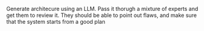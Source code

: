 Generate architecure using an LLM. Pass it thorugh a mixture of experts and get them to review it. They should be able to point out flaws, and make sure that the system starts from a good plan

